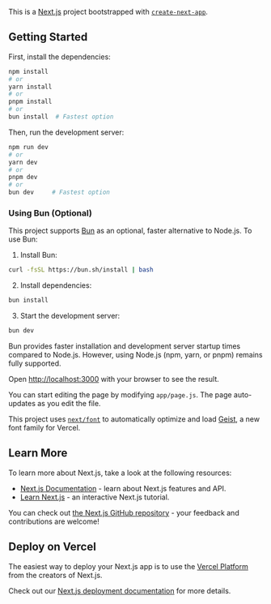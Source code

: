 This is a [Next.js](https://nextjs.org) project bootstrapped with [`create-next-app`](https://github.com/vercel/next.js/tree/canary/packages/create-next-app).

## Getting Started

First, install the dependencies:

```bash
npm install
# or
yarn install
# or
pnpm install
# or
bun install  # Fastest option
```

Then, run the development server:

```bash
npm run dev
# or
yarn dev
# or
pnpm dev
# or
bun dev     # Fastest option
```

### Using Bun (Optional)

This project supports [Bun](https://bun.sh) as an optional, faster alternative to Node.js. To use Bun:

1. Install Bun:
```bash
curl -fsSL https://bun.sh/install | bash
```

2. Install dependencies:
```bash
bun install
```

3. Start the development server:
```bash
bun dev
```

Bun provides faster installation and development server startup times compared to Node.js. However, using Node.js (npm, yarn, or pnpm) remains fully supported.

Open [http://localhost:3000](http://localhost:3000) with your browser to see the result.

You can start editing the page by modifying `app/page.js`. The page auto-updates as you edit the file.

This project uses [`next/font`](https://nextjs.org/docs/app/building-your-application/optimizing/fonts) to automatically optimize and load [Geist](https://vercel.com/font), a new font family for Vercel.

## Learn More

To learn more about Next.js, take a look at the following resources:

- [Next.js Documentation](https://nextjs.org/docs) - learn about Next.js features and API.
- [Learn Next.js](https://nextjs.org/learn) - an interactive Next.js tutorial.

You can check out [the Next.js GitHub repository](https://github.com/vercel/next.js) - your feedback and contributions are welcome!

## Deploy on Vercel

The easiest way to deploy your Next.js app is to use the [Vercel Platform](https://vercel.com/new?utm_medium=default-template&filter=next.js&utm_source=create-next-app&utm_campaign=create-next-app-readme) from the creators of Next.js.

Check out our [Next.js deployment documentation](https://nextjs.org/docs/app/building-your-application/deploying) for more details.
